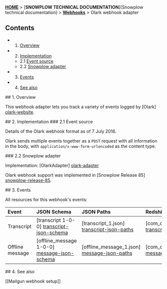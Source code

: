 <a name="top" />

[**HOME**](Home) > [**SNOWPLOW TECHNICAL DOCUMENTATION**](Snowplow technical documentation) > [**Webhooks**](Webhooks) > Olark webhook adapter

## Contents

- 1. [Overview](#overview)  
- 2. [Implementation](#implementation)  
  - 2.1 [Event source](#source)  
  - 2.2 [Snowplow adapter](#adapter)  
- 3. [Events](#events)  
- 4. [See also](#see-also)

<a name="overview" />
## 1. Overview

This webhook adapter lets you track a variety of events logged by [Olark] [olark-website].

<a name="implementation" />
## 2. Implementation

<a name="source" />
### 2.1 Event source

Details of the Olark webhook format as of 7 July 2016.

Olark sends multiple events together as a `POST` request with all information in the body, with `application/x-www-form-urlencoded` as the content type.

<a name="adapter" />
### 2.2 Snowplow adapter

Implementation: [OlarkAdapter] [olark-adapter]

Olark webhook support was implemented in [Snowplow Release 85] [snowplow-release-85].

<a name="events" />
## 3. Events

All resources for this webhook's events:

| **Event**      | **JSON Schema**                                  | **JSON Paths**                                    | **Redshift Table**                                     |
|:---------------|:-------------------------------------------------|:--------------------------------------------------|:-------------------------------------------------------|
| Transcript              | [transcript 1-0-0] [transcript-json-schema]         | [transcript_1.json] [transcript-json-paths]                 | [com_olark_transcript_1.sql] [transcript-sql]                | 
| Offline message         | [offline_message 1-0-0] [message-json-schema]       | [offline_message_1.json] [message-json-paths]| [com_olark_offline_message_1.sql] [message-sql]                  

<a name="see-also" />
## 4. See also

[[Mailgun webhook setup]]

[olark-website]: https://www.olark.com/
[olark-adapter]: https://github.com/snowplow/snowplow/blob/master/3-enrich/scala-common-enrich/src/main/scala/com.snowplowanalytics.snowplow.enrich/common/adapters/registry/OlarkAdapter.scala
[snowplow-release-85]: https://github.com/snowplow/snowplow/releases/tag/r85

[transcript-json-schema]: https://github.com/snowplow/iglu-central/tree/master/schemas/com.olark/transcript/jsonschema/1-0-0
[transcript-json-paths]: https://github.com/snowplow/snowplow/tree/master/4-storage/redshift-storage/jsonpaths/com.olark/transcript_1.json
[transcript-sql]: https://github.com/snowplow/snowplow/tree/master/4-storage/redshift-storage/sql/com.olark/transcript_1.sql

[message-json-schema]: https://github.com/snowplow/iglu-central/tree/master/schemas/com.olark/offline_message/jsonschema/1-0-0
[message-json-paths]: https://github.com/snowplow/snowplow/tree/master/4-storage/redshift-storage/jsonpaths/com.olark/offline_message_1.json
[message-sql]: https://github.com/snowplow/snowplow/tree/master/4-storage/redshift-storage/sql/com.olark/offline_message_1.sql
